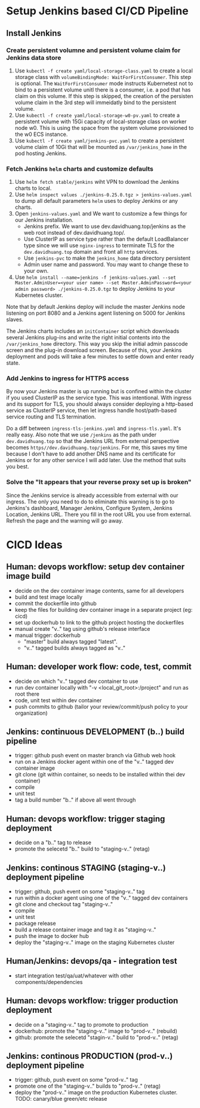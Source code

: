 # Setup Jenkins based CI/CD Pipeline

## 
## Install Jenkins

### Create persistent volumne and persistent volume claim for Jenkins data store

1. Use `kubectl -f create yaml/local-storage-class.yaml` to create a local storage class with `volumeBindingMode: WaitForFirstConsumer`. This step is optional. The `WaitForFirstConsumer` mode instructs Kubernetest not to bind to a persistent volume unitl there is a consumer, i.e. a pod that has claim on this volume. If this step is skipped, the creation of the persisten volume claim in the 3rd step will immeidatly bind to the persistent volume.
2. Use `kubectl -f create yaml/local-storage-w0-pv.yaml` to create a persistent volume with 15Gi capacity of local-storage class on worker node w0. This is using the space from the system volume provisioned to the w0 ECS instance. 
3. Use `kubectl -f create yaml/jenkins-pvc.yaml` to create a persistent volume claim of 10Gi that will be mounted as `/var/jenkins_home` in the pod hosting Jenkins. 

### Fetch Jenkins `helm` charts and customize defaults

1. Use `helm fetch stable/jenkins` wiht VPN to download the Jenkins charts to local.
2. Use `helm inspect values ./jenkins-0.25.0.tgz > jenkins-values.yaml` to dump all default parameters `helm` uses to deploy Jenkins or any charts. 
3. Open `jenkins-values.yaml` and We want to customize a few things for our Jenkins installation. 
   - Jenkins prefix. We want to use dev.davidhuang.top/jenkins as the web root instead of dev.davidhuang.top/.
   - Use ClusterIP as service type rather than the default LoadBalancer type since we will use `nginx-ingress` to terminate TLS for the `dev.davidhuang.top` domain and front all `http` services.
   - Use `jenkins-pvc` to make the `jenkins_home` data directory persistent
   - Admin user name and password. You may want to change these to your own.
4. Use `helm install --name=jenkins -f jenkins-values.yaml --set Master.AdminUser=<your user name> --set Master.AdminPassword=<your admin password> ./jenkins-0.25.0.tgz` to deploy Jenkins to your Kubernetes cluster.

Note that by default Jenkins deploy will include the master Jenkins node listening on port 8080 and a Jenkins agent listening on 5000 for Jenkins slaves.

The Jenkins charts includes an `initContainer` script which downloads several Jenkins plug-ins and write the right initial contents into the `/var/jenkins_home` directory. This way you skip the initial admin passcode screen and the plug-in download screen. Because of this, your Jenkins deployment and pods will take a few minutes to settle down and enter ready state. 

### Add Jenkins to ingress for HTTPS access

By now your Jenkins master is up running but is confined within the cluster if you used ClusterIP as the service type. This was intentional. With ingress and its support for TLS, you should always consider deploying a http-based service as ClusterIP service, then let ingress handle host/path-based service routing and TLS termination. 

Do a diff between `ingress-tls-jenkins.yaml` and `ingress-tls.yaml`. It's really easy. Also note that we use `/jenkins` as the path under `dev.davidhuang.top` so that the Jenkins URL from external perspective becomes `https//dev.davidhuang.top/jenkins`. For me, this saves my time because I don't have to add another DNS name and its certificate for Jenkins or for any other service I will add later. Use the method that suits you best. 

### Solve the "It appears that your reverse proxy set up is broken"

Since the Jenkins service is already accessible from external with our ingress. The only you need to do to eliminate this warning is to go to Jenkins's dashboard, Manager Jenkins, Configure System, Jenkins Location, Jenkins URL. There you fill in the root URL you use from external. Refresh the page and the warning will go away.

# CICD Ideas

## Human: devops workflow: setup dev container image build
- decide on the dev container image contents, same for all developers
- build and test image locally
- commit the dockerfile into github
- keep the files for building dev container image in a separate project (eg: cicd)
- set up dockerhub to link to the github project hosting the dockerfiles
- manual create "v.." tag using github's release interface 
- manual trigger: dockerhub
  - "master" build always tagged "latest". 
  - "v.." tagged builds always tagged as "v.."

## Human: developer work flow: code, test, commit
- decide on which "v.." tagged dev container to use
- run dev container locally with "-v <local_git_root>:/project" and run as root there
- code, unit test within dev container 
- push commits to github (tailor your review/commit/push policy to your organization) 

## Jenkins: continuous DEVELOPMENT (b..) build pipeline 
- trigger: github push event on master branch via Github web hook
- run on a Jenkins docker agent within one of the  "v.." tagged dev container image
- git clone (git within container, so needs to be installed within thei dev container)
- compile
- unit test
- tag a build number "b.." if above all went through

## Human: devops workflow: trigger staging deployment
- decide on a "b.." tag to release
- promote the selecetd "b.." build to "staging-v.." (retag)

## Jenkins: continous STAGING (staging-v..) deployment pipeline
- trigger: github, push event on some "staging-v.." tag
- run within a docker agent using one of the  "v.." tagged dev containers
- git clone and checkout tag "staging-v.."
- compile
- unit test
- package release
- build a release container image and tag it as "staging-v.."
- push the image to docker hub
- deploy the "staging-v.." image on the staging Kubernetes cluster

## Human/Jenkins: devops/qa - integration test
- start integration test/qa/uat/whatever with other components/dependencies

## Human: devops workflow: trigger production deployment
- decide on a "staging-v.." tag to promote to production
- dockerhub: promote the "staging-v.." image to "prod-v.." (rebuild)
- github: promote the selecetd "stagin-v.." build to "prod-v.." (retag)

## Jenkins: continous PRODUCTION (prod-v..) deployment pipeline
- trigger: github, push event on some "prod-v.." tag
- promote one of the "staging-v.." builds to "prod-v.." (retag) 
- deploy the "prod-v.." image on the production Kubernetes cluster. TODO: canary/blue green/etc release

